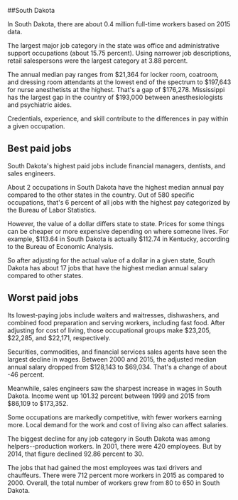 

##South Dakota

In South Dakota, there are about 0.4 million full-time workers based on 2015 data.

The largest major job category in the state was <span class='occ_title_em'>office and administrative support occupations</span> (about 15.75 percent). Using narrower job descriptions, <span class='occ_title_em'>retail salespersons</span> were the largest category at 3.88 percent.
               
The annual median pay ranges from $21,364 for <span class='occ_title_em'>locker room, coatroom, and dressing room attendants</span> at the lowest end of the spectrum to  $197,643 for <span class='occ_title_em'>nurse anesthetists</span> at the highest. That's a gap of $176,278. Mississippi has the largest gap in the country of $193,000 between <span class='occ_title_em'>anesthesiologists and psychiatric aides</span>.
          
Credentials, experience, and skill contribute to the differences in pay within a given occupation.

## Best paid jobs
South Dakota's highest paid jobs include <span class='occ_title_em'>financial managers, dentists</span>, and <span class='occ_title_em'>sales engineers</span>.
               
About 2 occupations in South Dakota have the highest median annual pay compared to the other states in the country. Out of 580 specific occupations, that's 6 percent of all jobs with the highest pay categorized by the Bureau of Labor Statistics.
               
However, the value of a dollar differs state to state. Prices for some things can be cheaper or more expensive depending on where someone lives. For example, $113.64 in South Dakota is actually $112.74 in Kentucky, according to the Bureau of Economic Analysis.
               
So after adjusting for the actual value of a dollar in a given state, South Dakota has about 17 jobs that have the highest median annual salary compared to other states.
               
## Worst paid jobs

Its lowest-paying jobs include <span class='occ_title_em'>waiters and waitresses</span>, <span class='occ_title_em'>dishwashers</span>, and <span class='occ_title_em'>combined food preparation and serving workers, including fast food</span>. After adjusting for cost of living, those occupational groups make $23,205,  $22,285, and  $22,171, respectively.
               
<span class='occ_title_em'>Securities, commodities, and financial services sales agents</span> have seen the largest decline in wages. Between 2000 and 2015, the adjusted median annual salary dropped from $128,143 to $69,034. That's a change of about -46 percent.
               
Meanwhile, <span class='occ_title_em'>sales engineers</span> saw the sharpest increase in wages in South Dakota. Income went up 101.32 percent between 1999 and 2015 from $86,109 to $173,352.

Some occupations are markedly competitive, with fewer workers earning more. Local demand for the work and cost of living also can affect salaries.

            
The biggest decline for any job category in South Dakota was among <span class='occ_title_em'>helpers--production workers</span>. In 2001, there were 420 employees. But by 2014, that figure declined 92.86 percent to 30. 
               
The jobs that had gained the most employees was taxi drivers and chauffeurs. There were 712 percent more workers in 2015 as compared to 2000. Overall, the total number of workers grew from 80 to 650 in South Dakota.
